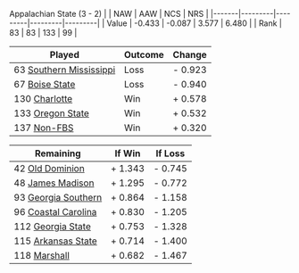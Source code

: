 Appalachian State (3 - 2)
|       |   NAW   |   AAW   |   NCS   |   NRS   |
|-------|---------|---------|---------|---------|
| Value |  -0.433 |  -0.087 |   3.577 |   6.480 |
| Rank  |      83 |      83 |     133 |      99 |

| Played                    | Outcome    |  Change  |
|---------------------------|------------|----------|
|  63 [Southern Mississippi  ](SouthernMississippi.md)| Loss       | -  0.923 |
|  67 [Boise State           ](BoiseState.md)| Loss       | -  0.940 |
| 130 [Charlotte             ](Charlotte.md)| Win        | +  0.578 |
| 133 [Oregon State          ](OregonState.md)| Win        | +  0.532 |
| 137 [Non-FBS               ](NonFBS.md)| Win        | +  0.320 |

| Remaining                 |  If Win  |  If Loss |
|---------------------------|----------|----------|
|  42 [Old Dominion          ](OldDominion.md)| +  1.343 | -  0.745 |
|  48 [James Madison         ](JamesMadison.md)| +  1.295 | -  0.772 |
|  93 [Georgia Southern      ](GeorgiaSouthern.md)| +  0.864 | -  1.158 |
|  96 [Coastal Carolina      ](CoastalCarolina.md)| +  0.830 | -  1.205 |
| 112 [Georgia State         ](GeorgiaState.md)| +  0.753 | -  1.328 |
| 115 [Arkansas State        ](ArkansasState.md)| +  0.714 | -  1.400 |
| 118 [Marshall              ](Marshall.md)| +  0.682 | -  1.467 |

